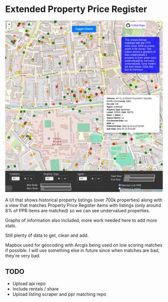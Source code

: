 # Extended Property Price Register

<img src="/assets/screenshot.png" alt="screenshot"/>

A UI that shows historical property listings (over 700k properties) along with a view that matches Property Price Register items with listings (only around 8% of PPR items are matched) so we can see undervalued properties.

Graphs of information also included, more work needed here to add more stats.

Still plenty of data to get, clean and add.

Mapbox used for geocoding with Arcgis being used on low scoring matches if possible. I will use something else in future since when matches are bad, they're very bad.

## TODO
 * Upload api repo
 * Include rentals / share
 * Upload listing scraper and ppr matching repo
